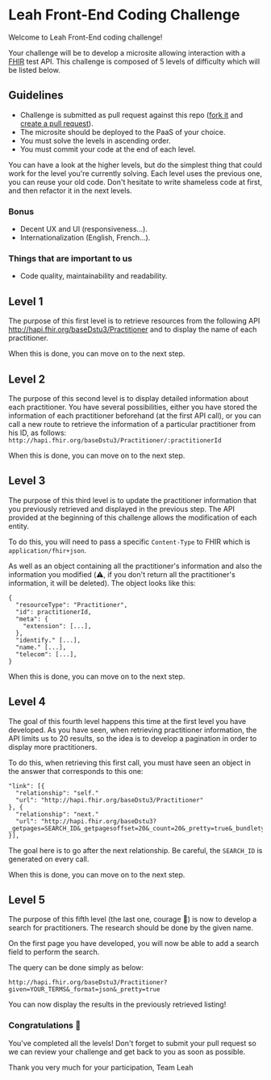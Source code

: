 # Leah Front-End Coding Challenge

Welcome to Leah Front-End coding challenge!

Your challenge will be to develop a microsite allowing interaction with a [FHIR](https://fr.wikipedia.org/wiki/Fast_Healthcare_Interoperability_Resources) test API.
This challenge is composed of 5 levels of difficulty which will be listed below.

## Guidelines

- Challenge is submitted as pull request against this repo ([fork it](https://help.github.com/en/github/getting-started-with-github/fork-a-repo) and [create a pull request](https://help.github.com/en/github/collaborating-with-issues-and-pull-requests/creating-a-pull-request-from-a-fork)).
- The microsite should be deployed to the PaaS of your choice.
- You must solve the levels in ascending order.
- You must commit your code at the end of each level.

You can have a look at the higher levels, but do the simplest thing that could work for the level you're currently solving.
Each level uses the previous one, you can reuse your old code.
Don't hesitate to write shameless code at first, and then refactor it in the next levels.

### Bonus

- Decent UX and UI (responsiveness...).
- Internationalization (English, French...).

### Things that are important to us

- Code quality, maintainability and readability.

## Level 1

The purpose of this first level is to retrieve resources from the following API http://hapi.fhir.org/baseDstu3/Practitioner and to display the name of each practitioner.

When this is done, you can move on to the next step.

## Level 2

The purpose of this second level is to display detailed information about each practitioner. You have several possibilities, either you have stored the information of each practitioner beforehand (at the first API call), or you can call a new route to retrieve the information of a particular practitioner from his ID, as follows: `http://hapi.fhir.org/baseDstu3/Practitioner/:practitionerId`

When this is done, you can move on to the next step.

## Level 3

The purpose of this third level is to update the practitioner information that you previously retrieved and displayed in the previous step. The API provided at the beginning of this challenge allows the modification of each entity.

To do this, you will need to pass a specific `Content-Type` to FHIR which is `application/fhir+json`.

As well as an object containing all the practitioner's information and also the information you modified (⚠️, if you don't return all the practitioner's information, it will be deleted).
The object looks like this:

```
{
  "resourceType": "Practitioner",
  "id": practitionerId,
  "meta": {
    "extension": [...],
  },
  "identify." [...],
  "name." [...],
  "telecom": [...],
}
```

When this is done, you can move on to the next step.

## Level 4

The goal of this fourth level happens this time at the first level you have developed. As you have seen, when retrieving practitioner information, the API limits us to 20 results, so the idea is to develop a pagination in order to display more practitioners.

To do this, when retrieving this first call, you must have seen an object in the answer that corresponds to this one:

```
"link": [{
  "relationship": "self."
  "url": "http://hapi.fhir.org/baseDstu3/Practitioner"
}, {
  "relationship": "next."
  "url": "http://hapi.fhir.org/baseDstu3?_getpages=SEARCH_ID&_getpagesoffset=20&_count=20&_pretty=true&_bundletype=searchset"
}],
```

The goal here is to go after the next relationship.
Be careful, the `SEARCH_ID` is generated on every call.

When this is done, you can move on to the next step.

## Level 5

The purpose of this fifth level (the last one, courage 👊) is now to develop a search for practitioners. The research should be done by the given name.

On the first page you have developed, you will now be able to add a search field to perform the search.

The query can be done simply as below:

`http://hapi.fhir.org/baseDstu3/Practitioner?given=YOUR_TERMS&_format=json&_pretty=true`

You can now display the results in the previously retrieved listing!

### Congratulations 🥳

You've completed all the levels! Don't forget to submit your pull request so we can review your challenge and get back to you as soon as possible.

Thank you very much for your participation,
Team Leah
